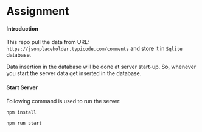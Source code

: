 # Assignment

#### Introduction
This repo pull the data from URL: `https://jsonplaceholder.typicode.com/comments`
and store it in `Sqlite` database.

Data insertion in the database will be done at server start-up.
So, whenever you start the server data get inserted in the database.

#### Start Server
Following command is used to run the server:

`npm install`

`npm run start`
